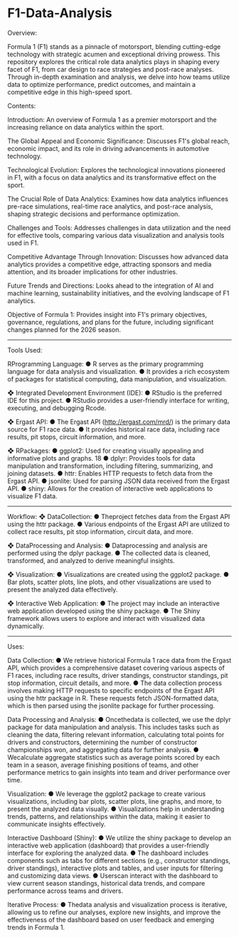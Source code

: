 # F1-Data-Analysis

Overview:

Formula 1 (F1) stands as a pinnacle of motorsport, blending cutting-edge technology with strategic acumen and exceptional driving prowess. This repository explores the critical role data analytics plays in shaping every facet of F1, from car design to race strategies and post-race analyses. Through in-depth examination and analysis, we delve into how teams utilize data to optimize performance, predict outcomes, and maintain a competitive edge in this high-speed sport.

Contents:

Introduction: An overview of Formula 1 as a premier motorsport and the increasing reliance on data analytics within the sport.

The Global Appeal and Economic Significance: Discusses F1's global reach, economic impact, and its role in driving advancements in automotive technology.

Technological Evolution: Explores the technological innovations pioneered in F1, with a focus on data analytics and its transformative effect on the sport.

The Crucial Role of Data Analytics: Examines how data analytics influences pre-race simulations, real-time race analytics, and post-race analysis, shaping strategic decisions and performance optimization.

Challenges and Tools: Addresses challenges in data utilization and the need for effective tools, comparing various data visualization and analysis tools used in F1.

Competitive Advantage Through Innovation: Discusses how advanced data analytics provides a competitive edge, attracting sponsors and media attention, and its broader implications for other industries.

Future Trends and Directions: Looks ahead to the integration of AI and machine learning, sustainability initiatives, and the evolving landscape of F1 analytics.

Objective of Formula 1: Provides insight into F1's primary objectives, governance, regulations, and plans for the future, including significant changes planned for the 2026 season.



------------------------------------------------------------------------------------------------------------------------------------------------------------------------------
Tools Used: 

 RProgramming Language:
 ● R serves as the primary programming language for data analysis and
 visualization.
 ● It provides a rich ecosystem of packages for statistical computing, data
 manipulation, and visualization.

 
 ❖ Integrated Development Environment (IDE):
 ● RStudio is the preferred IDE for this project.
 ● RStudio provides a user-friendly interface for writing, executing, and debugging
 Rcode.

 
 ❖ Ergast API:
 ● The Ergast API (http://ergast.com/mrd/) is the primary data source for F1 race
 data.
 ● It provides historical race data, including race results, pit stops, circuit
 information, and more.

 
 ❖ RPackages:
 ● ggplot2: Used for creating visually appealing and informative plots and graphs.
 18
● dplyr: Provides tools for data manipulation and transformation, including
 filtering, summarizing, and joining datasets.
 ● httr: Enables HTTP requests to fetch data from the Ergast API.
 ● jsonlite: Used for parsing JSON data received from the Ergast API.
 ● shiny: Allows for the creation of interactive web applications to visualize F1 data.

------------------------------------------------------------------------------------------------------------------------------------------------------------------------------



Workflow:
 ❖ DataCollection:
 ● Theproject fetches data from the Ergast API using the httr package.
 ● Various endpoints of the Ergast API are utilized to collect race results, pit stop
 information, circuit data, and more.

 
 ❖ DataProcessing and Analysis:
 ● Dataprocessing and analysis are performed using the dplyr package.
 ● The collected data is cleaned, transformed, and analyzed to derive meaningful
 insights.

 
 ❖ Visualization:
 ● Visualizations are created using the ggplot2 package.
 ● Bar plots, scatter plots, line plots, and other visualizations are used to present the
 analyzed data effectively.

 
 ❖ Interactive Web Application:
 ● The project may include an interactive web application developed using the shiny
 package.
 ● The Shiny framework allows users to explore and interact with visualized data
 dynamically.

------------------------------------------------------------------------------------------------------------------------------------------------------------------------------

Uses:


 Data Collection:
 ● We retrieve historical Formula 1 race data from the Ergast API, which provides a
 comprehensive dataset covering various aspects of F1 races, including race results, driver standings,
 constructor standings, pit stop information, circuit details, and more.
 ● The data collection process involves making HTTP requests to specific endpoints of the
 Ergast API using the httr package in R. These requests fetch JSON-formatted data, which is then
 parsed using the jsonlite package for further processing.

 
 Data Processing and Analysis:
 ● Oncethedata is collected, we use the dplyr package for data manipulation and analysis. This
 includes tasks such as cleaning the data, filtering relevant information, calculating total points for
 drivers and constructors, determining the number of constructor championships won, and aggregating
 data for further analysis.
 ● Wecalculate aggregate statistics such as average points scored by each team in a season,
 average finishing positions of teams, and other performance metrics to gain insights into team and
 driver performance over time.

 
 Visualization:
 ● We leverage the ggplot2 package to create various visualizations, including bar plots, scatter
 plots, line graphs, and more, to present the analyzed data visually.
 ● Visualizations help in understanding trends, patterns, and relationships within the data,
 making it easier to communicate insights effectively.


Interactive Dashboard (Shiny):
 ● We utilize the shiny package to develop an interactive web application (dashboard) that
 provides a user-friendly interface for exploring the analyzed data.
 ● The dashboard includes components such as tabs for different sections (e.g., constructor
 standings, driver standings), interactive plots and tables, and user inputs for filtering and customizing
 data views.
 ● Userscan interact with the dashboard to view current season standings, historical data trends,
 and compare performance across teams and drivers.

 
 Iterative Process:
 ● Thedata analysis and visualization process is iterative, allowing us to refine our analyses,
 explore new insights, and improve the effectiveness of the dashboard based on user feedback and
 emerging trends in Formula 1.
